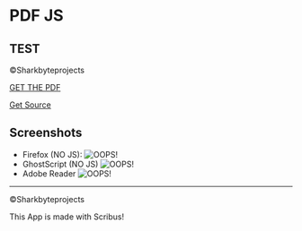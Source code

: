 # PDF JS
## TEST
&copy;Sharkbyteprojects

[GET THE PDF](https://github.com/Sharkbyteprojects/pdf-js-test/raw/master/pdfjs.pdf)

[Get Source](https://github.com/Sharkbyteprojects/pdf-js-test/raw/master/pdfjs.sla)

## Screenshots
- Firefox (NO JS): ![OOPS!](https://media.githubusercontent.com/media/Sharkbyteprojects/pdf-js-test/master/screenshots/pdfjs%20under%20firefox.png)
- GhostScript (NO JS) ![OOPS!](https://media.githubusercontent.com/media/Sharkbyteprojects/pdf-js-test/master/screenshots/pdfjs%20under%20ghostscript.png)
- Adobe Reader ![OOPS!](https://media.githubusercontent.com/media/Sharkbyteprojects/pdf-js-test/master/screenshots/pdf%20js%20under%20adobe%20reader%20(with%20js).png)

---
&copy;Sharkbyteprojects

This App is made with Scribus!